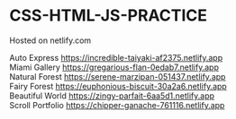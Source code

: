 # CSS-HTML-JS-PRACTICE
Hosted on netlify.com

Auto Express https://incredible-taiyaki-af2375.netlify.app  
Miami Gallery https://gregarious-flan-0edab7.netlify.app  
Natural Forest https://serene-marzipan-051437.netlify.app  
Fairy Forest https://euphonious-biscuit-30a2a6.netlify.app  
Beautiful World https://zingy-parfait-6aa5d1.netlify.app  
Scroll Portfolio https://chipper-ganache-761116.netlify.app